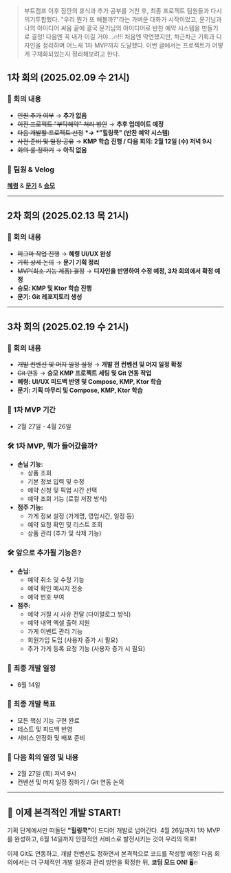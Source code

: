 <blockquote>
<p>부트캠프 이후 잠깐의 휴식과 추가 공부를 거친 후, 최종 프로젝트 팀원들과 다시 의기투합했다. &quot;우리 뭔가 또 해볼까?&quot;라는 가벼운 대화가 시작이었고, 문기님과 나의 아이디어 싸움 끝에 결국 문기님의 아이디어로 반찬 예약 시스템을 만들기로 결정! 다음엔 꼭 내가 이길 거야...🔥!!!
처음엔 막연했지만, 차근차근 기획과 디자인을 정리하며 어느새 1차 MVP까지 도달했다. 이번 글에서는 프로젝트가 어떻게 구체화되었는지 정리해보려고 한다.</p>
</blockquote>
<h2 id="1차-회의-20250209-수-21시"><strong>1</strong>차 회의 (2025.02.09 수 21시)</h2>
<h3 id="📌-회의-내용"><strong>📌</strong> 회의 내용</h3>
<ul>
<li><del>인원 추가 여부</del> → <strong>추가 없음</strong></li>
<li><del>이전 프로젝트 &quot;부탁해약&quot; 처리 방안</del> → <strong>추후 업데이트 예정</strong></li>
<li><del>다음 개발할 프로젝트 선정</del> <strong>*<em>→ *</em>&quot;힐링쿡&quot; (반찬 예약 시스템)</strong></li>
<li><del>사전 준비 및 일정 공유</del> → <strong>KMP 학습 진행 / 다음 회의: 2월 12일 (수) 저녁 9시</strong></li>
<li><del>회의 룰 정하기</del> → <strong>아직 없음</strong></li>
</ul>
<h3 id="👾-팀원--velog">👾 팀원 &amp; Velog</h3>
<p><a href="https://velog.io/@a700hui/posts"><strong>혜령</strong></a> &amp; <a href="https://velog.io/@mk-07/posts"><strong>문기</strong></a> &amp; <a href="https://velog.io/@rure00/posts"><strong>승모</strong></a></p>
<hr />
<h2 id="2차-회의-20250213-목-21시">2차 회의 (2025.02.13 목 21시)</h2>
<h3 id="📌-회의-내용-1"><strong>📌</strong> 회의 내용</h3>
<ul>
<li><del>피그마 작업 진행</del> → <strong>혜령 UI/UX 완성</strong></li>
<li><del>기획 상세 논의</del> → <strong>문기 기획 정리</strong></li>
<li><del>MVP(최소 기능 제품) 결정</del> → <strong>디자인을 반영하여 수정 예정, 3차 회의에서 확정 예정</strong></li>
<li><strong>승모: KMP 및 Ktor 학습 진행</strong></li>
<li><strong>문기: Git 레포지토리 생성</strong></li>
</ul>
<hr />
<h2 id="3차-회의-20250219-수-21시">3차 회의 (2025.02.19 수 21시)</h2>
<h3 id="📌-회의-내용-2"><strong>📌</strong> 회의 내용</h3>
<ul>
<li><del>개발 컨벤션 및 머지 일정 설정</del> → <strong>개발 전 컨벤션 및 머지 일정 확정</strong></li>
<li><del>Git 연동</del> → <strong>승모 KMP 프로젝트 세팅 및 Git 연동 작업</strong></li>
<li><strong>혜령: UI/UX 피드백 반영 및 Compose, KMP, Ktor 학습</strong></li>
<li><strong>문기: 기획 마무리 및 Compose, KMP, Ktor 학습</strong></li>
</ul>
<h3 id="📅-1차-mvp-기간">📅 1차 MVP 기간</h3>
<ul>
<li>2월 27일 - 4월 26일</li>
</ul>
<h3 id="🛠️-1차-mvp-뭐가-들어갔을까"><strong>🛠️ 1차 MVP, 뭐가 들어갔을까?</strong></h3>
<ul>
<li><strong>손님 기능:</strong><ul>
<li>상품 조회</li>
<li>기본 정보 입력 및 수정</li>
<li>예약 신청 및 픽업 시간 선택</li>
<li>예약 조회 기능 (로컬 저장 방식)</li>
</ul>
</li>
<li><strong>점주 기능:</strong><ul>
<li>가게 정보 설정 (가게명, 영업시간, 일정 등)</li>
<li>예약 요청 확인 및 리스트 조회</li>
<li>상품 관리 (추가 및 삭제 기능)</li>
</ul>
</li>
</ul>
<h3 id="🛠️-앞으로-추가될-기능은"><strong>🛠️ 앞으로 추가될 기능은?</strong></h3>
<ul>
<li><strong>손님:</strong><ul>
<li>예약 취소 및 수정 기능</li>
<li>예약 확인 메시지 전송</li>
<li>예약 번호 부여</li>
</ul>
</li>
<li><strong>점주:</strong><ul>
<li>예약 거절 시 사유 전달 (다이얼로그 방식)</li>
<li>예약 내역 엑셀 출력 지원</li>
<li>가게 이벤트 관리 기능</li>
<li>회원가입 도입 (사용자 증가 시 필요)</li>
<li>추가 가게 등록 요청 기능 (사용자 증가 시 필요)</li>
</ul>
</li>
</ul>
<h3 id="📅-최종-개발-일정">📅 <strong>최종 개발 일정</strong></h3>
<ul>
<li>6월 14일</li>
</ul>
<h3 id="🎯-최종-개발-목표">🎯 최종 개발 목표</h3>
<ul>
<li>모든 핵심 기능 구현 완료</li>
<li>테스트 및 피드백 반영</li>
<li>서비스 안정화 및 배포 준비</li>
</ul>
<h3 id="📅-다음-회의-일정-및-내용">📅 다음 회의 일정 및 내용</h3>
<ul>
<li>2월 27일 (목) 저녁 9시</li>
<li>컨벤션 및 머지 일정 정하기 / Git 연동 논의</li>
</ul>
<hr />
<h2 id="🚀-이제-본격적인-개발-start">🚀 이제 본격적인 개발 START!</h2>
<p>기획 단계에서만 떠돌던 <strong>&quot;힐링쿡&quot;</strong>이 드디어 개발로 넘어간다. 4월 26일까지 1차 MVP를 완성하고, 6월 14일까지 안정적인 서비스로 발전시키는 것이 우리의 목표!</p>
<p>이제 Git도 연동하고, 개발 컨벤션도 정하면서 본격적으로 코드를 작성할 예정! 다음 회의에서는 더 구체적인 개발 일정과 관리 방안을 확정한 뒤, <strong>코딩 모드 ON!</strong> 🖥️🔥</p>
